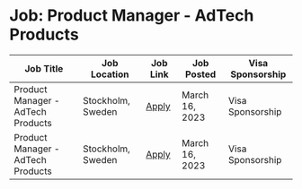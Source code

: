 # Job: Product Manager - AdTech Products

| Job Title | Job Location | Job Link | Job Posted | Visa Sponsorship |
| --- | --- | --- | --- | --- |
| Product Manager - AdTech Products | Stockholm, Sweden | [Apply](https://jobs.lever.co/klarna/1a2f2582-6b41-4a3b-ae81-ac47f80fbe79) | March 16, 2023 | Visa Sponsorship |
| Product Manager - AdTech Products | Stockholm, Sweden | [Apply](https://jobs.lever.co/klarna/1a2f2582-6b41-4a3b-ae81-ac47f80fbe79) | March 16, 2023 | Visa Sponsorship |
